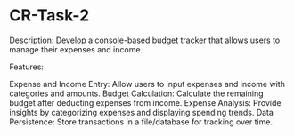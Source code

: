 # CR-Task-2


Description: Develop a console-based budget tracker that allows users to manage their expenses and income.

Features:

Expense and Income Entry: Allow users to input expenses and income with categories and amounts.
Budget Calculation: Calculate the remaining budget after deducting expenses from income.
Expense Analysis: Provide insights by categorizing expenses and displaying spending trends.
Data Persistence: Store transactions in a file/database for tracking over time.

